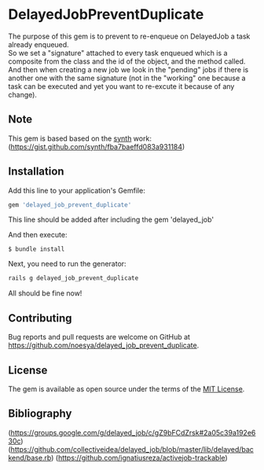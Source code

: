 # DelayedJobPreventDuplicate

The purpose of this gem is to prevent to re-enqueue on DelayedJob a task already enqueued.  
So we set a "signature" attached to every task enqueued which is a composite from the class and the id of the object, and the method called.  
And then when creating a new job we look in the "pending" jobs if there is another one with the same signature (not in the "working" one because a task can be executed and yet you want to re-excute it because of any change). 

## Note

This gem is based based on the [synth](synth) work: (https://gist.github.com/synth/fba7baeffd083a931184)

## Installation

Add this line to your application's Gemfile:

```ruby
gem 'delayed_job_prevent_duplicate'
```

This line should be added after including the gem 'delayed_job'

And then execute:

    $ bundle install

Next, you need to run the generator: 

```ruby
rails g delayed_job_prevent_duplicate
```
  
All should be fine now!  


## Contributing

Bug reports and pull requests are welcome on GitHub at https://github.com/noesya/delayed_job_prevent_duplicate.

## License

The gem is available as open source under the terms of the [MIT License](https://opensource.org/licenses/MIT).

## Bibliography

(https://groups.google.com/g/delayed_job/c/gZ9bFCdZrsk#2a05c39a192e630c)
(https://github.com/collectiveidea/delayed_job/blob/master/lib/delayed/backend/base.rb)
(https://github.com/ignatiusreza/activejob-trackable)